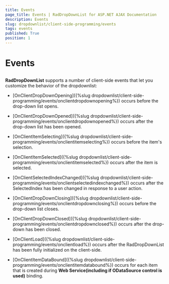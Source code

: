 ```yaml
---
title: Events
page_title: Events | RadDropDownList for ASP.NET AJAX Documentation
description: Events
slug: dropdownlist/client-side-programming/events
tags: events
published: True
position: 1
---
```


# Events



## 

**RadDropDownList** supports a number of client-side events that let you customize the behavior of the dropdownlist:

* [OnClientDropDownOpening]({%slug dropdownlist/client-side-programming/events/onclientdropdownopening%}) occurs before the drop-down list opens.

* [OnClientDropDownOpened]({%slug dropdownlist/client-side-programming/events/onclientdropdownopened%}) occurs after the drop-down list has been opened.

* [OnClientItemSelecting]({%slug dropdownlist/client-side-programming/events/onclientitemselecting%}) occurs before the item's selection.

* [OnClientItemSelected]({%slug dropdownlist/client-side-programming/events/onclientitemselected%}) occurs after the item is selected.

* [OnClientSelectedIndexChanged]({%slug dropdownlist/client-side-programming/events/onclientselectedindexchanged%}) occurs after the SelectedIndex has been changed in response to a user action.

* [OnClientDropDownClosing]({%slug dropdownlist/client-side-programming/events/onclientdropdownclosing%}) occurs before the drop-down list closes.

* [OnClientDropDownClosed]({%slug dropdownlist/client-side-programming/events/onclientdropdownclosed%}) occurs after the drop-down has been closed.

* [OnClientLoad]({%slug dropdownlist/client-side-programming/events/onclientload%}) occurs after the RadDropDownList has been fully initialized on the client-side.

* [OnClientItemDataBound]({%slug dropdownlist/client-side-programming/events/onclientitemdatabound%}) occurs for each item that is created during **Web Service(including if ODataSource control is used)** binding.
